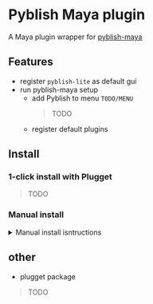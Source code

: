 # Pyblish Maya plugin

A Maya plugin wrapper for [pyblish-maya](https://github.com/pyblish/pyblish-maya)  

## Features

- register `pyblish-lite` as default gui
- run pyblish-maya setup
    - add Pyblish to menu `TODO/MENU`
      > TODO
    - register default plugins

## Install
### 1-click install with Plugget
> TODO

### Manual install
<details>
<summary>Manual install isntructions </summary>
1. install dependencies to `Documents/Maya/scripts`
    
```
python -m pip install pyblish-lite, pyblish-maya --target "C:/Users/%username%/Documents/Maya/scripts"
```
(To install for a specific Maya version only, e.g. 2022, replace `Maya/scripts` with `Maya/2022/scripts`)

2. install plugin  
  - either manually copy the python file in your maya plugi-ins directory, 
  - or install (from repo) without dependencies to `Documents/Maya/plug-ins`

```
python -m pip --no-dependencies install https://github.com/hannesdelbeke/pyblish-maya-plugin/archive/refs/heads/main.zip --target "C:/Users/%username%/Documents/Maya/plug-ins"
```

3. Open the plugin manager, and load the plugin.
4. A new menu should show `Tools`, open the window from here.
</details>


## other
- plugget package
> TODO
